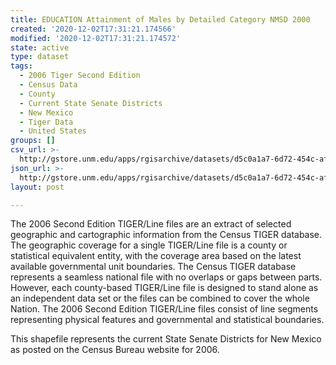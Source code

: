```yaml
---
title: EDUCATION Attainment of Males by Detailed Category NMSD 2000
created: '2020-12-02T17:31:21.174566'
modified: '2020-12-02T17:31:21.174572'
state: active
type: dataset
tags:
  - 2006 Tiger Second Edition
  - Census Data
  - County
  - Current State Senate Districts
  - New Mexico
  - Tiger Data
  - United States
groups: []
csv_url: >-
  http://gstore.unm.edu/apps/rgisarchive/datasets/d5c0a1a7-6d72-454c-affb-709274feed47/nms247data608602308_sts_view.derived.csv
json_url: >-
  http://gstore.unm.edu/apps/rgisarchive/datasets/d5c0a1a7-6d72-454c-affb-709274feed47/nms247data608602308_sts_view.derived.json
layout: post

---
```

The 2006 Second Edition TIGER/Line files are an extract of selected geographic and cartographic information from the Census TIGER database.  The geographic coverage for a single TIGER/Line file is a county or statistical equivalent entity, with the coverage area based on the latest available governmental unit boundaries. The Census TIGER database represents a seamless national file with no overlaps or gaps between parts.  However, each county-based TIGER/Line file is designed to stand alone as an independent data set or the files can be combined to cover the whole Nation.  The 2006 Second Edition  TIGER/Line files consist of line segments representing physical features and governmental and statistical boundaries.  

This shapefile represents the current State Senate Districts for New Mexico as posted on the Census Bureau website for 2006.
